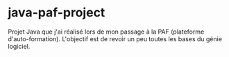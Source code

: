 # java-paf-project
Projet Java que j'ai réalisé lors de mon passage à la PAF (plateforme d'auto-formation). L'objectif est de revoir un peu toutes les bases du génie logiciel.
